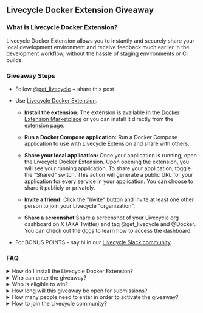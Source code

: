 ## Livecycle Docker Extension Giveaway

### What is Livecycle Docker Extension?

Livecycle Docker Extension allows you to instantly and securely share your local development environment and receive feedback much earlier in the development workflow, without the hassle of staging environments or CI builds.

### Giveaway Steps

- Follow [@get_livecycle](https://twitter.com/get_livecycle) + share this post

- Use [Livecycle Docker Extension](https://hub.docker.com/extensions/livecycle/docker-extension).

  - **Install the extension:** The extension is available in the [Docker Extension Marketplace](https://marketplace.visualstudio.com/items?itemName=Livecycle.livecycle-docker-extension) or you can install it directly from the [extension page](https://hub.docker.com/extensions/livecycle/docker-extension).

  - **Run a Docker Compose application:** Run a Docker Compose application to use with Livecycle Extension and share with others.

  - **Share your local application:** Once your application is running, open the Livecycle Docker Extension. Upon opening the extension, you will see your running application. To share your application, toggle the "Shared" switch. This action will generate a public URL for your application for every service in your application. You can choose to share it publicly or privately.

  - **Invite a friend:** Click the "Invite" button and invite at least one other person to join your Livecycle "organization".

  - **Share a screenshot** Share a screenshot of your Livecycle org dashboard on X (AKA Twitter) and tag @get_livecycle and @Docker. You can check out the [docs](https://preevy.dev/integrations/docker-extension) to learn how to access the dashboard.
  

- For BONUS POINTS - say hi in our [Livecycle Slack community](https://community.livecycle.io/)

### FAQ

<details>
<summary>How do I install the Livecycle Docker Extension?</summary>
<br>
Head over to this [link](https://hub.docker.com/extensions/livecycle/docker-extension) and install the extension, or search for `Livecycle` in the Docker Extension Marketplace.
</details>

<details>
<summary>Who can enter the giveaway?</summary>
<br>
Anyone can enter. 
</details>

<details>
<summary>Who is eligible to win?</summary>
<br>
Anyone who installs the Livecycle Docker Extension, runs an application and shares it with others (via the Livecycle Docker Extension) is eligible to win the giveaway once all of the other conditions are met. 
</details>

<details>
<summary>How long will this giveaway be open for submissions?</summary>
<br>
We are accepting submissions until the end of the day on Monday, November 20, 2023. 
</details>


<details>
<summary>How many people need to enter in order to activate the giveaway?</summary>
<br>
We need at least 500 unique participants to activate the giveaway. So be sure to share this with your Docker-Compose-loving friends and get them to join!!. 
</details>

<details>
<summary>How to join the Livecycle community?</summary>
<br>
Join our community on [Slack](https://community.livecycle.io/).
